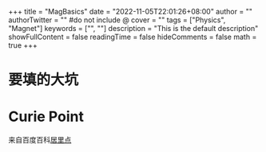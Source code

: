 +++
title = "MagBasics"
date = "2022-11-05T22:01:26+08:00"
author = ""
authorTwitter = "" #do not include @
cover = ""
tags = ["Physics", "Magnet"]
keywords = ["", ""]
description = "This is the default description"
showFullContent = false
readingTime = false
hideComments = false
math = true
+++

# 要填的大坑


# Curie Point

来自百度百科[居里点](https://baike.baidu.com/item/%E5%B1%85%E9%87%8C%E7%82%B9/9755177?fromtitle=Curie%20point&fromid=11192467&fr=aladdin)


